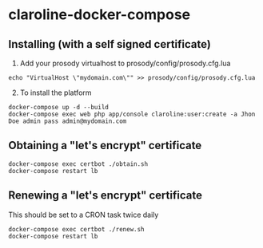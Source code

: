 # claroline-docker-compose

## Installing (with a self signed certificate)

1) Add your prosody virtualhost to prosody/config/prosody.cfg.lua

```
echo "VirtualHost \"mydomain.com\"" >> prosody/config/prosody.cfg.lua
```

2) To install the platform

```
docker-compose up -d --build
docker-compose exec web php app/console claroline:user:create -a Jhon Doe admin pass admin@mydomain.com
```

## Obtaining a "let's encrypt" certificate

```
docker-compose exec certbot ./obtain.sh
docker-compose restart lb
```

## Renewing a "let's encrypt" certificate

This should be set to a CRON task twice daily

```
docker-compose exec certbot ./renew.sh
docker-compose restart lb
```
